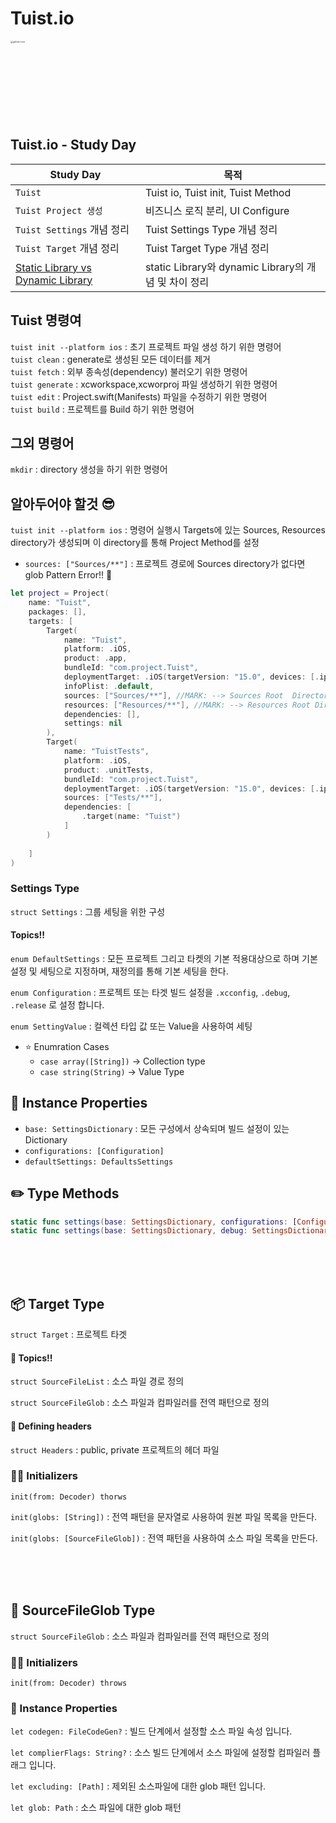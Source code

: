# Tuist.io

<img width="500" height="500" src="https://user-images.githubusercontent.com/23008224/211808819-f9776dbf-bb29-4cdb-b180-3983765aab03.png" alt="github-icon" style="zoom:25%;"/>


## Tuist.io - Study Day

| Study Day  | 목적                                                       |
| --------------- | ---------------------------------------------------------- |
| `Tuist`     | Tuist io, Tuist init, Tuist Method                                    |
| `Tuist Project 생성` | 비즈니스 로직 분리, UI Configure                           |
| `Tuist Settings` 개념 정리| Tuist Settings Type 개념 정리|
| `Tuist Target` 개념 정리| Tuist Target Type 개념 정리|
| [Static Library vs Dynamic Library](https://github.com/Do-hyun-Kim/Tuist.io-Study/blob/main/Library%20%EA%B0%9C%EB%85%90%20%EC%A0%95%EB%A6%AC/Library_%EA%B0%9C%EB%85%90%EC%A0%95%EB%A6%AC.md) | static Library와 dynamic Library의 개념 및 차이 정리|



## Tuist 명령여
`tuist init --platform ios` : 초기 프로젝트 파일 생성 하기 위한 명령어 <br>
`tuist clean` : generate로 생성된 모든 데이터를 제거 <br>
`tuist fetch` : 외부 종속성(dependency) 불러오기 위한 명령어 <br>
`tuist generate` : xcworkspace,xcworproj 파일 생성하기 위한 명령어 <br>
`tuist edit` : Project.swift(Manifests) 파일을 수정하기 위한 명령어 <br>
`tuist build` : 프로젝트를 Build 하기 위한 명령어 <br>

## 그외 명령어
`mkdir` : directory 생성을 하기 위한 명령어

## 알아두어야 할것 😎
`tuist init --platform ios` : 명령어 실행시 Targets에 있는 Sources, Resources directory가 생성되며 이 directory를 통해 Project Method를 설정
- `sources: ["Sources/**"]` : 프로젝트 경로에 Sources directory가 없다면 glob Pattern Error!! 👾




```swift
let project = Project(
    name: "Tuist",
    packages: [],
    targets: [
        Target(
            name: "Tuist",
            platform: .iOS,
            product: .app,
            bundleId: "com.project.Tuist",
            deploymentTarget: .iOS(targetVersion: "15.0", devices: [.iphone,.ipad]),
            infoPlist: .default,
            sources: ["Sources/**"], //MARK: --> Sources Root  Directory Settings 
            resources: ["Resources/**"], //MARK: --> Resources Root Directory Settings
            dependencies: [],
            settings: nil
        ),
        Target(
            name: "TuistTests",
            platform: .iOS,
            product: .unitTests,
            bundleId: "com.project.Tuist",
            deploymentTarget: .iOS(targetVersion: "15.0", devices: [.iphone, .ipad]),
            sources: ["Tests/**"],
            dependencies: [
                .target(name: "Tuist")
            ]
        )
    
    ]
)
```



### Settings Type

`struct Settings` : 그룹 세팅을 위한 구성

#### Topics!!

`enum DefaultSettings` : 모든 프로젝트 그리고 타켓의 기본 적용대상으로 하며 기본 설정 및 세팅으로 지정하며, 재정의를 통해 기본 세팅을 한다.

`enum Configuration` : 프로젝트 또는 타겟 빌드 설정을 `.xcconfig`, `.debug`, `.release` 로 설정 합니다.

`enum SettingValue` :  컬렉션 타입 값 또는 Value을 사용하여 세팅

- ⭐️ Enumration Cases
  - `case array([String])` -> Collection type
  - `case string(String)` -> Value Type

        
## 🎨 Instance Properties 

- `base: SettingsDictionary` : 모든 구성에서 상속되며 빌드 설정이 있는 Dictionary
- `configurations: [Configuration]`
- `defaultSettings: DefaultsSettings`


## ✏️ Type Methods



```swift
static func settings(base: SettingsDictionary, configurations: [Configuration], defaultSettings: DefaultsSettings) -> Settings
static func settings(base: SettingsDictionary, debug: SettingsDictionary, release: SettingsDictionary, defaultSettings: DefaultsSettings) -> Settings
```




<br>
<br>
<br>

## 📦 Target Type

`struct Target` : 프로젝트 타겟


#### 🤩 Topics!!

`struct SourceFileList` : 소스 파일 경로 정의

`struct SourceFileGlob` : 소스 파일과 컴파일러를 전역 패턴으로 정의



#### 🫡 Defining headers

`struct Headers` : public, private 프로젝트의 헤더 파일



### 🧑‍💻 Initializers

`init(from: Decoder) thorws`

`init(globs: [String])` : 전역 패턴을 문자열로 사용하여 원본 파일 목록을 만든다.

`init(globs: [SourceFileGlob])` : 전역 패턴을 사용하여 소스 파일 목록을 만든다.


<br>
<br>
<br>

## 📃 SourceFileGlob Type

`struct SourceFileGlob` : 소스 파일과 컴파일러를 전역 패턴으로 정의



### 🧑‍💻 Initializers

`init(from: Decoder) throws`





### 🧐 Instance Properties

`let codegen: FileCodeGen?` : 빌드 단계에서 설정할 소스 파일 속성 입니다.

`let complierFlags: String?` : 소스 빌드 단계에서 소스 파일에 설정할 컴파일러 플래그 입니다. 

`let excluding: [Path]` : 제외된 소스파일에 대한 glob 패턴 입니다.

`let glob: Path` : 소스 파일에 대한 glob 패턴



